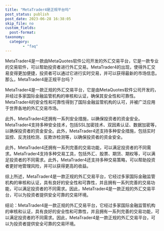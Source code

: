 ```yaml
---
title: "MetaTrader4是正规平台吗"
post_status: publish
post_date: 2023-06-28 16:38:05
skip_file: no
custom_fields: 
  post-format: 
taxonomy:
  category:
        - "faq"
---
```


MetaTrader4是一款由MetaQuotes软件公司开发的外汇交易平台，它是一款专业的交易软件，可以帮助投资者进行外汇交易。MetaTrader4的出现，使得外汇交易变得更加便捷，投资者可以通过它进行实时交易，并可以获得最新的市场信息。那么，MetaTrader4是正规平台吗？

MetaTrader4是一款正规的外汇交易平台，它是由MetaQuotes软件公司开发的，并经过多家国际金融监管机构的审核和认证，确保其安全性和可靠性。MetaTrader4的安全性和可靠性得到了国际金融监管机构的认可，并被广泛应用于世界各地的外汇交易市场。

此外，MetaTrader4还拥有一系列安全措施，以确保投资者的资金安全。MetaTrader4支持多种安全技术，包括SSL加密技术、双因素认证、数据加密等，以确保投资者的资金安全。此外，MetaTrader4还支持多种安全措施，包括实时监控、反洗钱检测、反欺诈检测等，以确保投资者的资金安全。

此外，MetaTrader4还拥有一系列完善的交易功能，可以满足投资者的不同需求。MetaTrader4支持多种交易工具，包括外汇、股票、期货、期权等，可以满足投资者的不同需求。此外，MetaTrader4还支持多种交易策略，可以帮助投资者更好地管理风险，并可以获得更高的收益。

综上所述，MetaTrader4是一款正规的外汇交易平台，它经过多家国际金融监管机构的审核和认证，具有良好的安全性和可靠性，并且拥有一系列完善的交易功能，可以满足投资者的不同需求。因此，MetaTrader4是一款正规的外汇交易平台，可以为投资者提供安全可靠的交易环境。

结论：MetaTrader4是一款正规的外汇交易平台，它经过多家国际金融监管机构的审核和认证，具有良好的安全性和可靠性，并且拥有一系列完善的交易功能，可以满足投资者的不同需求。因此，MetaTrader4是一款正规的外汇交易平台，可以为投资者提供安全可靠的交易环境。
